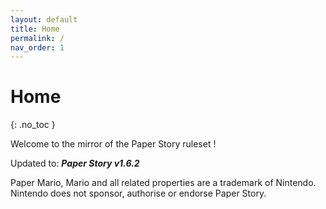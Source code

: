 ```yaml
---
layout: default
title: Home
permalink: /
nav_order: 1
---
```


# Home
{: .no_toc }

Welcome to the mirror of the Paper Story ruleset !

Updated to: ***Paper Story v1.6.2***

Paper Mario, Mario and all related properties are a trademark of Nintendo. 
Nintendo does not sponsor, authorise or endorse Paper Story.